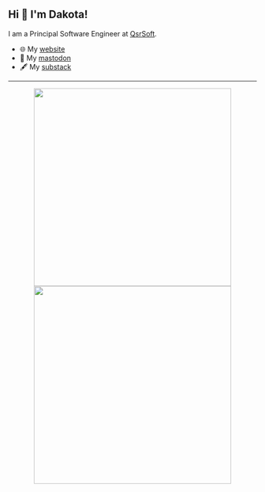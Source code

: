 ## Hi 👋 I'm Dakota! 
I am a Principal Software Engineer at [QsrSoft](https://qsrsoft.com/). 

- 🌐 My [website](https://dakotalewallen.me)
- 🐘 My [mastodon](https://hachyderm.io/@therealdakotal)
- 🖋 My [substack](https://makingituptech.substack.com/)

---
<p align = "center">
  <img src = "https://github-readme-stats.vercel.app/api?username=iamflowz&show_icons=true&theme=bear" width = 400>
  <img src = "https://github-readme-streak-stats.herokuapp.com?user=iamflowz&theme=dark&hide_border=true" width = 400>
</p>
<link rel="me" href="https://hachyderm.io/@therealdakotal"></link>
